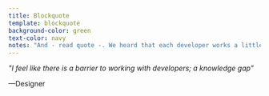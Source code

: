 ```yaml
---
title: Blockquote
template: blockquote
background-color: green
text-color: navy
notes: "And - read quote -. We heard that each developer works a little bit differently, similar to designers, but tokens can help close the gap in knowledge. (might just delete this slide)"
---
```


*"I feel like there is a barrier to working with developers; a knowledge gap"*

—Designer